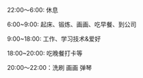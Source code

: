 22:00～6:00: 休息

6:00~9:00: 起床、锻炼、画画、吃早餐、到公司

9:00~18:00: 工作、学习技术&爱好

18:00~20:00: 吃晚餐打卡等

20:00～22:00：洗刷 画画 弹琴


